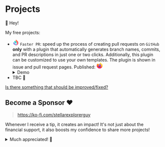 # Projects

👋 Hey!

My free projects:

- <img src="assets/projects/faster_pr/pr.png" alt="faster_pr_icon" width="20" height="20" /> `Faster PR`: speed up the process of creating pull requests on `GitHub` **only** with a plugin that automatically generates branch names, commits, and PR descriptions in just one or two clicks. Additionally, this plugin can be customized to use your own templates. The plugin is shown in issue and pull request pages. Published: [<img src="assets/projects/faster_pr/firefox_icon.svg" alt="faster_pr_icon" width="20" height="20" />](https://addons.mozilla.org/en-US/firefox/addon/faster-pr/) <details>
  <summary>Demo</summary>
    <img src="assets/projects/faster_pr/1.png" alt="faster_pr_icon" width="500" height="309" /> </br>
    <img src="assets/projects/faster_pr/2.png" alt="faster_pr_icon" width="500" height="309" /> </br>
    <img src="assets/projects/faster_pr/3.png" alt="faster_pr_icon" width="500" height="309" /> </br>
    <img src="assets/projects/faster_pr/4.png" alt="faster_pr_icon" width="500" height="309" /> </br>
    <img src="assets/projects/faster_pr/5.png" alt="faster_pr_icon" width="500" height="309" />
  </details>
- TBC 📝

[Is there something that should be improved/fixed?](https://github.com/StellarExplorerGuy/projects/issues/new/choose)

## Become a Sponsor ❤️

> https://ko-fi.com/stellarexplorerguy

Whenever I receive a tip, it creates an impact! It's not just about the financial support, it also boosts my confidence to share more projects!

<details>
<summary>Much appreciated! 🙌</summary>
  <img src="assets/projects/appreciated.gif" alt="faster_pr_icon" width="500" height="209" />
</details>

